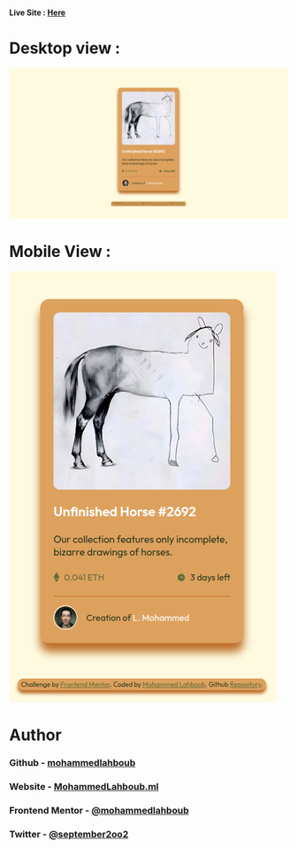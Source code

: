 #### Live Site : [Here](https://mohammedlahboub.github.io/NFT-preview-card-component)
# Desktop view :
![](/screenshots/Screenshot-desktop.png)
# Mobile View :
![](/screenshots/Screenshot-mobile.png)
# Author
### Github - [mohammedlahboub](https://github.com/mohammedlahboub)
### Website - [MohammedLahboub.ml](https://mohammedlahboub.ml)
### Frontend Mentor - [@mohammedlahboub](https://www.frontendmentor.io/profile/mohammedlahboub)
### Twitter - [@september2oo2](https://www.twitter.com/september2oo2)
